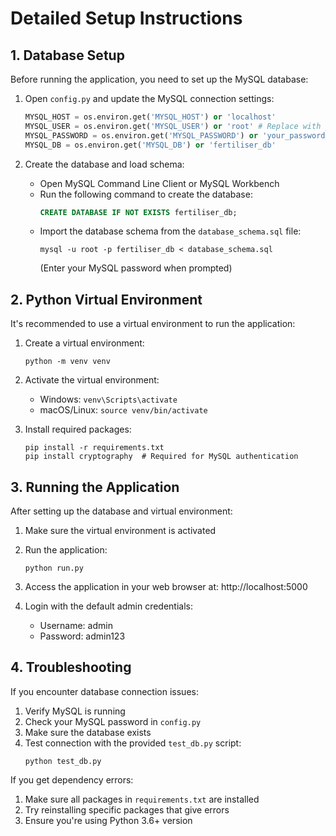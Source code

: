 # Detailed Setup Instructions

## 1. Database Setup
Before running the application, you need to set up the MySQL database:

1. Open `config.py` and update the MySQL connection settings:
   ```python
   MYSQL_HOST = os.environ.get('MYSQL_HOST') or 'localhost'
   MYSQL_USER = os.environ.get('MYSQL_USER') or 'root' # Replace with your MySQL username
   MYSQL_PASSWORD = os.environ.get('MYSQL_PASSWORD') or 'your_password_here' # Replace with your actual MySQL password
   MYSQL_DB = os.environ.get('MYSQL_DB') or 'fertiliser_db'
   ```

2. Create the database and load schema:
   - Open MySQL Command Line Client or MySQL Workbench
   - Run the following command to create the database:
     ```sql
     CREATE DATABASE IF NOT EXISTS fertiliser_db;
     ```
   - Import the database schema from the `database_schema.sql` file:
     ```
     mysql -u root -p fertiliser_db < database_schema.sql
     ```
     (Enter your MySQL password when prompted)

## 2. Python Virtual Environment
It's recommended to use a virtual environment to run the application:

1. Create a virtual environment:
   ```
   python -m venv venv
   ```

2. Activate the virtual environment:
   - Windows: `venv\Scripts\activate`
   - macOS/Linux: `source venv/bin/activate`

3. Install required packages:
   ```
   pip install -r requirements.txt
   pip install cryptography  # Required for MySQL authentication
   ```

## 3. Running the Application
After setting up the database and virtual environment:

1. Make sure the virtual environment is activated

2. Run the application:
   ```
   python run.py
   ```

3. Access the application in your web browser at: http://localhost:5000

4. Login with the default admin credentials:
   - Username: admin
   - Password: admin123

## 4. Troubleshooting

If you encounter database connection issues:
1. Verify MySQL is running
2. Check your MySQL password in `config.py`
3. Make sure the database exists
4. Test connection with the provided `test_db.py` script:
   ```
   python test_db.py
   ```

If you get dependency errors:
1. Make sure all packages in `requirements.txt` are installed
2. Try reinstalling specific packages that give errors
3. Ensure you're using Python 3.6+ version 